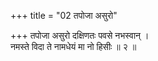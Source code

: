 +++
title = "02 तपोजा असुरो"

+++
तपोजा असुरो दक्षिणतः पवसे नभस्वान् ।  
नमस्ते विदा ते नामधेयं मा नो हिसीः ॥ २ ॥
